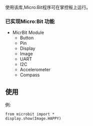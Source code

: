使用该库,Micro:Bit程序可在掌控板上运行。

### 已实现Micro:Bit 功能

- MicrBit Module 
  - Button
  - Pin
  - Display
  - Image
  - UART
  - I2C
  - Accelerometer
  - Compass


## 使用

例:

```
from microbit import *
display.show(Image.HAPPY)

```
